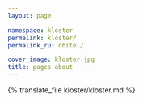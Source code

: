 ```yaml
---
layout: page

namespace: kloster
permalink: kloster/
permalink_ru: obitel/

cover_image: kloster.jpg
title: pages.about
---
```

{% translate_file kloster/kloster.md %}
